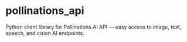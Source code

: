 # pollinations_api
Python client library for Pollinations.AI API — easy access to image, text, speech, and vision AI endpoints.
